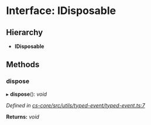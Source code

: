 # Interface: IDisposable

## Hierarchy

* **IDisposable**

## Methods

###  dispose

▸ **dispose**(): *void*

*Defined in [cs-core/src/utils/typed-event/typed-event.ts:7](https://github.com/TNOCS/csnext/blob/dad76c19/packages/cs-core/src/utils/typed-event/typed-event.ts#L7)*

**Returns:** *void*
